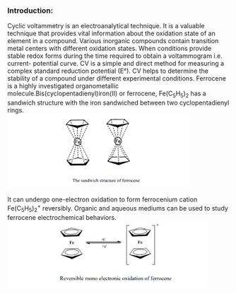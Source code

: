 ### Introduction:

Cyclic voltammetry is an electroanalytical technique. It is a valuable technique that provides vital information about the oxidation state of an element in a compound. Various inorganic
compounds contain transition metal centers with different oxidation states. When conditions provide stable redox forms during the time required to obtain a voltammogram i.e. current-
potential curve. CV is a simple and direct method for measuring a complex standard reduction potential (E°). CV helps to determine the stability of a compound under different experimental
conditions. Ferrocene is a highly investigated organometallic molecule.Bis(cyclopentadienyl)iron(II) or ferrocene, Fe(C<sub>5</sub>H<sub>5</sub>)<sub>2</sub> has a sandwich structure with the iron
sandwiched between two cyclopentadienyl rings.<br>
![Figure1](images/image1.png)

It can undergo one-electron oxidation to form ferrocenium cation Fe(C<sub>5</sub>H<sub>5</sub>)<sub>2</sub><sup>+</sup> reversibly. Organic
and aqueous mediums can be used to study ferrocene electrochemical behaviors.<br>
![Figure2](images/image2.png)
